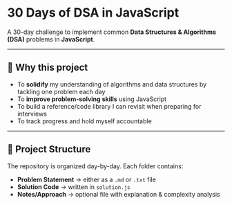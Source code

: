 # 30 Days of DSA in JavaScript

A 30-day challenge to implement common **Data Structures & Algorithms (DSA)** problems in **JavaScript**.

---

## 🧠 Why this project

- To **solidify** my understanding of algorithms and data structures by tackling one problem each day  
- To **improve problem-solving skills** using JavaScript  
- To build a reference/code library I can revisit when preparing for interviews  
- To track progress and hold myself accountable  

---

## 📂 Project Structure

The repository is organized day-by-day. Each folder contains:

- **Problem Statement** → either as a `.md` or `.txt` file  
- **Solution Code** → written in `solution.js`  
- **Notes/Approach** → optional file with explanation & complexity analysis  

